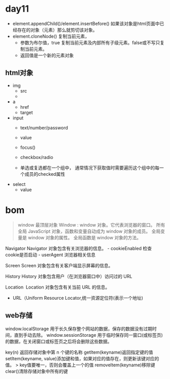# day11

* element.appendChild()/element.insertBefore() 如果该对象是html页面中已经存在的对象（元素）那么就剪切该对象。
* element.cloneNode() 复制当前元素，
    - 参数为布尔值，true 复制当前元素及内部所有子级元素。false或不写只复制当前元素。
    - 返回值是一个新的元素对象



## html对象
* img
    - src 
    - 
* a    
    - href
    - target
* input
    - text/number/password
    - value
    - focus()

    - checkbox/radio
    - 单选或复选都在一个组中， 通常情况下获取值时需要遍历这个组中的每一个成员的checked属性
* select
    - value

# bom
> window 最顶层对象
      Window :
window 对象。它代表浏览器的窗口。
所有全局 JavaScript 对象，函数和变量自动成为 window 对象的成员。
全局变量是 window 对象的属性。
全局函数是 window 对象的方法。

Navigator
Navigator 对象包含有关浏览器的信息。
    - cookieEnabled 检查cookie是否启动
    - userAgent 浏览器相关信息

Screen
Screen 对象包含有关客户端显示屏幕的信息。

History
History 对象包含用户（在浏览器窗口中）访问过的 URL

Location 
Location 对象包含有关当前 URL 的信息。


* URL（Uniform Resource Locator,统一资源定位符(表示一个地址)

## web存储
window.localStorage 用于长久保存整个网站的数据，保存的数据没有过期时间，直到手动去除。
window.sessionStorage 用于临时保存同一窗口(或标签页)的数据，在关闭窗口或标签页之后将会删除这些数据。


key(n) 返回存储对象中第 n 个键的名称
getItem(keyname)返回指定键的值
setItem(keyname, value)添加键和值，如果对应的值存在，则更新该键对应的值。
    > key值要唯一，否则会覆盖上一个的值
removeItem(keyname)移除键
clear()清除存储对象中所有的键


